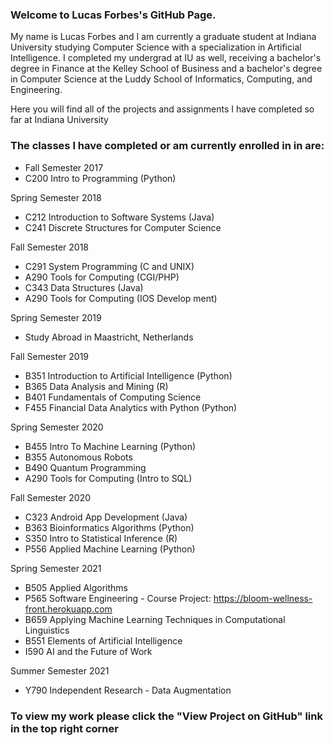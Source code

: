 ### Welcome to Lucas Forbes's GitHub Page.
My name is Lucas Forbes and I am currently a graduate student at Indiana University studying Computer Science with a specialization in Artificial Intelligence. I completed my undergrad at IU as well, receiving a bachelor's degree in Finance at the Kelley School of Business and a bachelor's degree in Computer Science at the Luddy School of Informatics, Computing, and Engineering.  

Here you will find all of the projects and assignments I have completed so far at Indiana University

### The classes I have completed or am currently enrolled in in are:
* Fall Semester 2017  
* C200 Intro to Programming (Python)  
  
Spring Semester 2018  
* C212 Introduction to Software Systems (Java)  
* C241 Discrete Structures for Computer Science  
  
Fall Semester 2018  
* C291 System Programming (C and UNIX) 
* A290 Tools for Computing (CGI/PHP)  
* C343 Data Structures (Java)
* A290 Tools for Computing (IOS Develop
ment)

Spring Semester 2019 
* Study Abroad in Maastricht, Netherlands

Fall Semester 2019  
* B351 Introduction to Artificial Intelligence (Python)    
* B365 Data Analysis and Mining (R)
* B401 Fundamentals of Computing Science
* F455 Financial Data Analytics with Python (Python) 

Spring Semester 2020
* B455 Intro To Machine Learning (Python)
* B355 Autonomous Robots
* B490 Quantum Programming
* A290 Tools for Computing (Intro to SQL)

Fall Semester 2020  
* C323 Android App Development (Java)
* B363 Bioinformatics Algorithms (Python)
* S350 Intro to Statistical Inference (R)
* P556 Applied Machine Learning (Python)

Spring Semester 2021
* B505 Applied Algorithms
* P565 Software Engineering - Course Project: https://bloom-wellness-front.herokuapp.com
* B659 Applying Machine Learning Techniques in Computational Linguistics
* B551 Elements of Artificial Intelligence
* I590 AI and the Future of Work

Summer Semester 2021
* Y790 Independent Research - Data Augmentation
### To view my work please click the "View Project on GitHub" link in the top right corner
